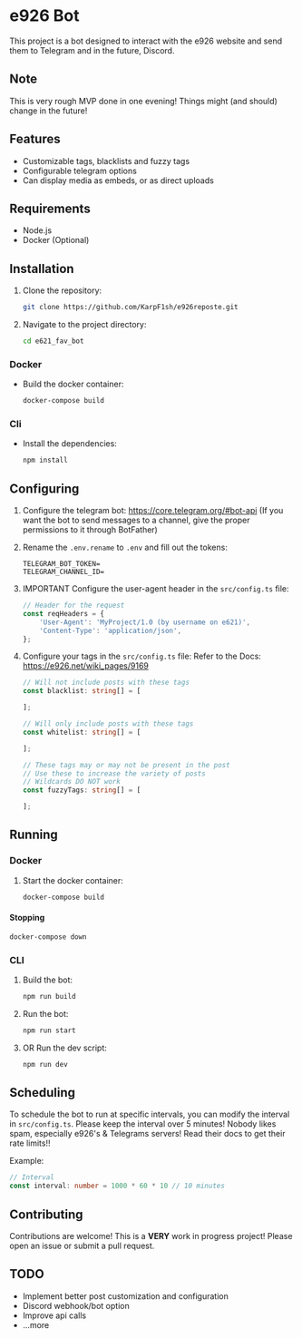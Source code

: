 # e926 Bot

This project is a bot designed to interact with the e926 website and send them to Telegram and in the future, Discord.

## Note
This is very rough MVP done in one evening! Things might (and should) change in the future!

## Features

- Customizable tags, blacklists and fuzzy tags
- Configurable telegram options
- Can display media as embeds, or as direct uploads

## Requirements

- Node.js
- Docker (Optional)

## Installation

1. Clone the repository:
    ```sh
    git clone https://github.com/KarpF1sh/e926reposte.git
    ```
2. Navigate to the project directory:
    ```sh
    cd e621_fav_bot
    ```

### Docker

- Build the docker container:
    ```sh
    docker-compose build
    ```

### Cli

- Install the dependencies:
    ```sh
    npm install
    ```

## Configuring

1. Configure the telegram bot:
    https://core.telegram.org/#bot-api
    (If you want the bot to send messages to a channel, give the proper permissions to it through BotFather)


2. Rename the `.env.rename` to `.env` and fill out the tokens:

    ```
    TELEGRAM_BOT_TOKEN=
    TELEGRAM_CHANNEL_ID=
    ```

3. IMPORTANT Configure the user-agent header in the `src/config.ts` file:
    ```ts
    // Header for the request
    const reqHeaders = {
        'User-Agent': 'MyProject/1.0 (by username on e621)',
        'Content-Type': 'application/json',
    };
    ```

3. Configure your tags in the `src/config.ts` file:
    Refer to the Docs: https://e926.net/wiki_pages/9169
    ```ts
    // Will not include posts with these tags
    const blacklist: string[] = [

    ];

    // Will only include posts with these tags
    const whitelist: string[] = [

    ];

    // These tags may or may not be present in the post
    // Use these to increase the variety of posts
    // Wildcards DO NOT work
    const fuzzyTags: string[] = [

    ];
    ```

## Running

### Docker
1. Start the docker container:
    ```sh
    docker-compose build
    ```

#### Stopping

```sh
docker-compose down
```

### CLI

1. Build the bot:
    ```sh
    npm run build
    ```

2. Run the bot:
    ```sh
    npm run start
    ```

3. OR Run the dev script:
     ```sh
    npm run dev
    ```

## Scheduling

To schedule the bot to run at specific intervals, you can modify the interval in `src/config.ts`. Please keep the interval over 5 minutes! Nobody likes spam, especially e926's & Telegrams servers!
Read their docs to get their rate limits!!

Example:
```ts
// Interval
const interval: number = 1000 * 60 * 10 // 10 minutes
```

## Contributing

Contributions are welcome! This is a **VERY** work in progress project! Please open an issue or submit a pull request.

## TODO

- Implement better post customization and configuration
- Discord webhook/bot option
- Improve api calls
- ...more
